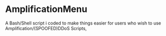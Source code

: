 # AmplificationMenu
A Bash/Shell script i coded to make things easier for users who wish to use Amplification/(SPOOFED)DDoS Scripts,

